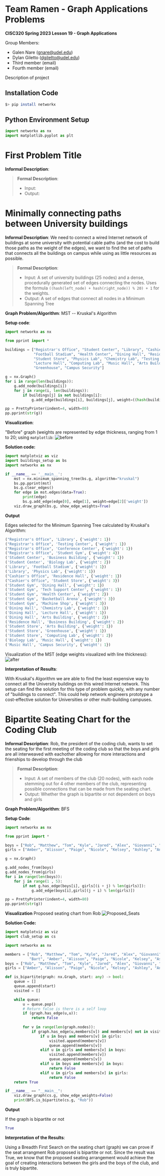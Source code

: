# Team Ramen - Graph Applications Problems

**CISC320 Spring 2023 Lesson 19 - Graph Applications**

Group Members:
* Galen Nare (gnare@udel.edu)
* Dylan Giletto (dgiletto@udel.edu)
* Third member (email)
* Fourth member (email)

Description of project

## Installation Code

```sh
$> pip install networkx
```

## Python Environment Setup

```python
import networkx as nx
import matplotlib.pyplot as plt
```

# First Problem Title

**Informal Description**: 

> **Formal Description**:
>  * Input:
>  * Output:

# Minimally connecting paths between University buildings

**Informal Description**: We need to connect a wired Internet network of buildings at some university with potential cable paths
(and the cost to build those paths as the weight of the edges), we want to find the set of paths that connects all the buildings
on campus while using as little resources as possible.

> **Formal Description**:
>  * Input: A set of university buildings (25 nodes) and a dense, procedurally generated set of edges connecting the nodes.
    Uses the formula `((hash(left_node) + hash(right_node)) % 20) + 1` for the weights.
>  * Output: A set of edges that connect all nodes in a Minimum Spanning Tree

**Graph Problem/Algorithm**: MST -- Kruskal's Algorithm


**Setup code**:

```python
import networkx as nx

from pprint import *

buildings = ["Registrar's Office", "Student Center", "Library", "Cashier's Office", "Student Gym", "Basketball Arena",
             "Football Stadium", "Health Center", "Dining Hall", "Residence Hall", "Tech Support Center",
             "Student Store", "Physics Lab", "Chemistry Lab", "Testing Center", "Biology Lab", "Machine Shop",
             "Lecture Hall", "Computing Lab", "Music Hall", "Arts Building", "Conference Center", "Business Building",
             "Greenhouse", "Campus Security"]

g = nx.Graph()
for i in range(len(buildings)):
    g.add_node(buildings[i])
    for j in range(i, len(buildings)):
        if buildings[j] is not buildings[i]:
            g.add_edge(buildings[i], buildings[j], weight=((hash(buildings[i]) + hash(buildings[j])) % 21) + 1)

pp = PrettyPrinter(indent=4, width=80)
pp.pprint(str(g))
```

**Visualization**:

"Before" graph (weights are represented by edge thickness, 
ranging from 1 to 20; using `matplotlib`:
![before](images/kruskals_buildings_before.png)

**Solution code:**

```python
import matplotviz as viz
import buildings_setup as bs
import networkx as nx

if __name__ == '__main__':
    mst = nx.minimum_spanning_tree(bs.g, algorithm="kruskal")
    bs.pp.pprint(mst)
    bs.g.clear_edges()
    for edge in mst.edges(data=True):
        print(edge)
        bs.g.add_edge(edge[0], edge[1], weight=edge[2]['weight'])
    viz.draw_graph(bs.g, show_edge_weights=True)
```

**Output**

Edges selected for the Minimum Spanning Tree calculated by Kruskal's Algorithm:
```python
("Registrar's Office", 'Library', {'weight': 1})
("Registrar's Office", 'Testing Center', {'weight': 1})
("Registrar's Office", 'Conference Center', {'weight': 1})
("Registrar's Office", 'Student Gym', {'weight': 4})
('Student Center', 'Business Building', {'weight': 1})
('Student Center', 'Biology Lab', {'weight': 2})
('Library', 'Football Stadium', {'weight': 1})
('Library', 'Physics Lab', {'weight': 1})
("Cashier's Office", 'Residence Hall', {'weight': 1})
("Cashier's Office", 'Student Store', {'weight': 3})
('Student Gym', 'Dining Hall', {'weight': 1})
('Student Gym', 'Tech Support Center', {'weight': 1})
('Student Gym', 'Health Center', {'weight': 2})
('Student Gym', 'Basketball Arena', {'weight': 3})
('Student Gym', 'Machine Shop', {'weight': 3})
('Dining Hall', 'Chemistry Lab', {'weight': 1})
('Dining Hall', 'Lecture Hall', {'weight': 1})
('Dining Hall', 'Arts Building', {'weight': 2})
('Residence Hall', 'Business Building', {'weight': 2})
('Student Store', 'Arts Building', {'weight': 1})
('Student Store', 'Greenhouse', {'weight': 1})
('Student Store', 'Computing Lab', {'weight': 2})
('Biology Lab', 'Music Hall', {'weight': 1})
('Music Hall', 'Campus Security', {'weight': 1})
```

Visualization of the MST (edge weights visualized with line thickness):
![after](images/kruskals_result.png)

**Interpretation of Results**:
    
With Kruskal's Algorithm we are able to find the least expensive way to connect all the
University buildings on this wired Internet network. This setup can find the solution for this type
of problem quickly, with any number of "buildings to connect". This could help network engineers
prototype a cost-effective solution for Universities or other multi-building campuses.

# Bipartite Seating Chart for the Coding Club

**Informal Description**: Rob, the president of the coding club, wants to set the seating for the first meeting of the coding club
so that the boys and girls are all interweaved with eachother allowing for more interactions and frienships to develop through
the club

> **Formal Description**:
>  * Input: A set of members of the club (20 nodes), with each node stemming out for 4 other members of the club, representing
    possible connections that can be made from the seating chart.
>  * Output: Whether the graph is bipartite or not dependent on boys and girls

**Graph Problem/Algorithm**: BFS

**Setup Code**:

```python
import networkx as nx

from pprint import *

boys = ["Rob", "Matthew", "Tom", "Kyle", "Jared", "Alex", "Giovanni", "Tyler", "Brett", "Bart"]
girls = ["Amber", "Alisson", "Paige", "Nicole", "Kelsey", "Ashley", "Anna", "Shannon", "Jamie", "Emma"]

g = nx.Graph()

g.add_nodes_from(boys)
g.add_nodes_from(girls)
for i in range(len(boys)):
    for j in range(1 , 5):
        if not g.has_edge(boys[i], girls[(i + j) % len(girls)]):
            g.add_edge(boys[i],girls[(j + i) % len(girls)])

pp = PrettyPrinter(indent=4, width=80)
pp.pprint(str(g))
```

**Visualization**
Proposed seating chart from Rob
![Proposed_Seats](images/BFS_club_seating.png)

**Solution Code:**

```python
import matplotviz as viz
import club_setup as cs

import networkx as nx

members = ["Rob", "Matthew", "Tom", "Kyle", "Jared", "Alex", "Giovanni", "Tyler", "Brett", 
           "Bart", "Amber", "Alisson", "Paige", "Nicole", "Kelsey", "Ashley", "Anna", "Shannon", "Jamie", "Emma"]
boys = ["Rob", "Matthew", "Tom", "Kyle", "Jared", "Alex", "Giovanni", "Tyler", "Brett", "Bart"]
girls = ["Amber", "Alisson", "Paige", "Nicole", "Kelsey", "Ashley", "Anna", "Shannon", "Jamie", "Emma"]

def is_bipartite(graph: nx.Graph, start: any) -> bool:
    queue = []
    queue.append(start)
    visited = []

    while queue:
        u = queue.pop()
        # Return false is there is a self loop
        if (graph.has_edge(u,u)):
            return False
        
        for v in range(len(graph.nodes)):
            if graph.has_edge(u,members[v]) and members[v] not in visited:
                if u in boys and members[v] in girls:
                    visited.append(members[v])
                    queue.append(members[v])
                elif u in girls and members[v] in boys:
                    visited.append(members[v])
                    queue.append(members[v])
                elif u in boys and members[v] in boys:
                    return False
                elif u in girls and members[v] in girls:
                    return False
    return True

if __name__ == "__main__":
    viz.draw_graph(cs.g, show_edge_weights=False)
    print(BFS.is_bipartite(cs.g, "Rob"))
```

**Output**

If the graph is bipartite or not
```python
True
```

**Interpretation of the Results**:

Using a Breadth First Search on the seating chart (graph) we can prove if the seat arrangment Rob proposed is bipartite or not. Since the result was True, we know that the proposed seating arrangement would achieve the goal of creating interactions between the girls and the boys of the club, and is truly bipartite.